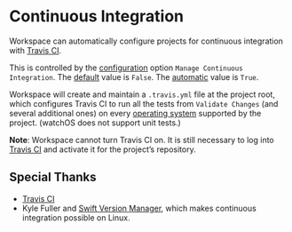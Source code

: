 <!--
 Continuous Integration.md

 This source file is part of the Workspace open source project.
 https://github.com/SDGGiesbrecht/Workspace

 Copyright ©2017 Jeremy David Giesbrecht and the Workspace project contributors.

 Soli Deo gloria.

 Licensed under the Apache Licence, Version 2.0.
 See http://www.apache.org/licenses/LICENSE-2.0 for licence information.
 -->

# Continuous Integration

Workspace can automatically configure projects for continuous integration with [Travis CI](https://travis-ci.org).

This is controlled by the [configuration](Configuring%20Workspace.md) option `Manage Continuous Integration`. The [default](Responsibilities.md#default-vs-automatic) value is `False`. The [automatic](Responsibilities.md#default-vs-automatic) value is `True`.

Workspace will create and maintain a `.travis.yml` file at the project root, which configures Travis CI to run all the tests from `Validate Changes` (and several additional ones) on every [operating system](Operating%20Systems.md) supported by the project. (watchOS does not support unit tests.)

**Note**: Workspace cannot turn Travis CI on. It is still necessary to log into [Travis CI](https://travis-ci.org) and activate it for the project’s repository.

## Special Thanks

- [Travis CI](https://travis-ci.org)
- Kyle Fuller and [Swift Version Manager](https://github.com/kylef/swiftenv), which makes continuous integration possible on Linux.

